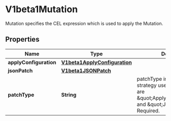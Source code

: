 

# V1beta1Mutation

Mutation specifies the CEL expression which is used to apply the Mutation.
## Properties

Name | Type | Description | Notes
------------ | ------------- | ------------- | -------------
**applyConfiguration** | [**V1beta1ApplyConfiguration**](V1beta1ApplyConfiguration.md) |  |  [optional]
**jsonPatch** | [**V1beta1JSONPatch**](V1beta1JSONPatch.md) |  |  [optional]
**patchType** | **String** | patchType indicates the patch strategy used. Allowed values are \&quot;ApplyConfiguration\&quot; and \&quot;JSONPatch\&quot;. Required. | 



